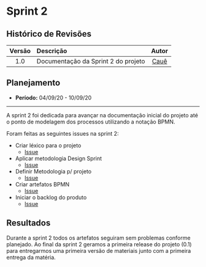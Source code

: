 # Sprint 2

## Histórico de Revisões

| Versão | Descrição | Autor |
| :----: | :-------- | :---: |
| 1.0 | Documentação da Sprint 2 do projeto | [Cauê](https://github.com/caue96) |

## Planejamento
* **Período:** 04/09/20 - 10/09/20

***

A sprint 2 foi dedicada para avançar na documentação inicial do projeto até o ponto de modelagem dos processos utilizando a notação BPMN.

Foram feitas as seguintes issues na sprint 2:
* Criar léxico para o projeto
    - [Issue](https://github.com/UnBArqDsw/2020.1_G10_QRodizio/issues/16)
* Aplicar metodologia Design Sprint
    - [Issue](https://github.com/UnBArqDsw/2020.1_G10_QRodizio/issues/18)
* Definir Metodologia p/ projeto
    - [Issue](https://github.com/UnBArqDsw/2020.1_G10_QRodizio/issues/19)
* Criar artefatos BPMN
    - [Issue](https://github.com/UnBArqDsw/2020.1_G10_QRodizio/issues/20)
* Iniciar o backlog do produto
    - [Issue](https://github.com/UnBArqDsw/2020.1_G10_QRodizio/issues/21)

## Resultados

Durante a sprint 2 todos os artefatos seguiram sem problemas conforme planejado. Ao final da sprint 2 geramos a primeira release do projeto (0.1) para entregarmos uma primeira versão de materiais junto com a primeira entrega da matéria.